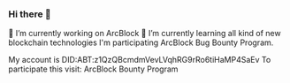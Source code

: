 ### Hi there 👋

🔭 I’m currently working on ArcBlock
🌱 I’m currently learning all kind of new blockchain technologies
I'm participating ArcBlock Bug Bounty Program.

My account is DID:ABT:z1QzQBcmdmVevLVqhRG9rRo6tiHaMP4SaEv
To participate this visit: ArcBlock Bounty Program
<!--
**Jeanchen27/jeanchen27** is a ✨ _special_ ✨ repository because its `README.md` (this file) appears on your GitHub profile.

Here are some ideas to get you started:

- 🔭 I’m currently working on ...
- 🌱 I’m currently learning ...
- 👯 I’m looking to collaborate on ...
- 🤔 I’m looking for help with ...
- 💬 Ask me about ...
- 📫 How to reach me: ...
- 😄 Pronouns: ...
- ⚡ Fun fact: ...
-->
